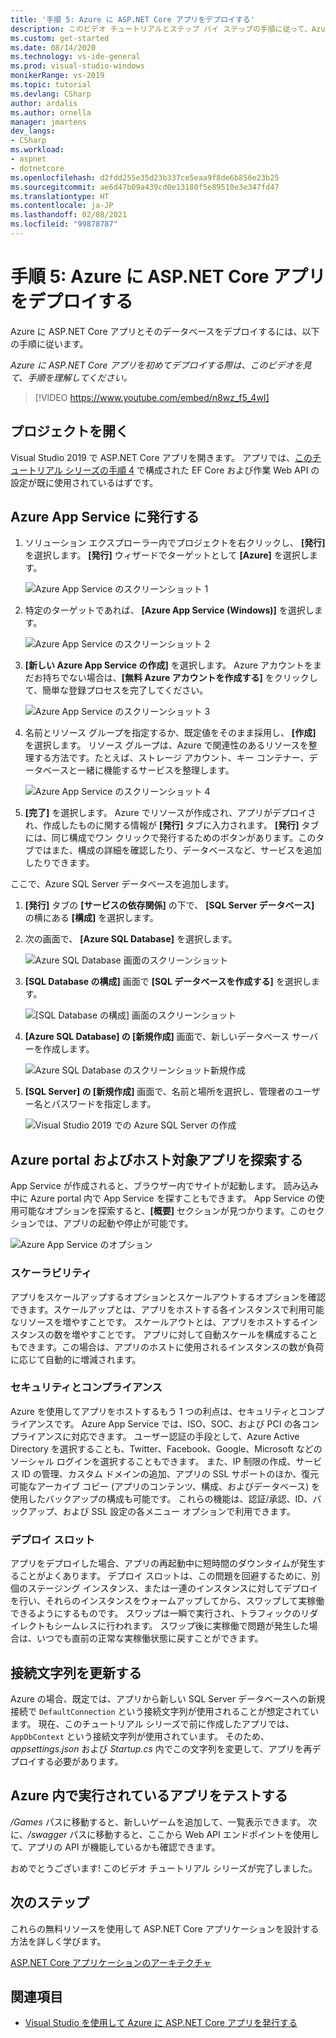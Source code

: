 ```yaml
---
title: '手順 5: Azure に ASP.NET Core アプリをデプロイする'
description: このビデオ チュートリアルとステップ バイ ステップの手順に従って、Azure に ASP.NET Core Web アプリをデプロイします。
ms.custom: get-started
ms.date: 08/14/2020
ms.technology: vs-ide-general
ms.prod: visual-studio-windows
monikerRange: vs-2019
ms.topic: tutorial
ms.devlang: CSharp
author: ardalis
ms.author: ornella
manager: jmartens
dev_langs:
- CSharp
ms.workload:
- aspnet
- dotnetcore
ms.openlocfilehash: d2fdd255e35d23b337ce5eaa9f8de6b856e23b25
ms.sourcegitcommit: ae6d47b09a439cd0e13180f5e89510e3e347fd47
ms.translationtype: HT
ms.contentlocale: ja-JP
ms.lasthandoff: 02/08/2021
ms.locfileid: "99878787"
---
```

# <a name="step-5-deploy-your-aspnet-core-app-to-azure"></a>手順 5: Azure に ASP.NET Core アプリをデプロイする

Azure に ASP.NET Core アプリとそのデータベースをデプロイするには、以下の手順に従います。

_Azure に ASP.NET Core アプリを初めてデプロイする際は、このビデオを見て、手順を理解してください。_

> [!VIDEO https://www.youtube.com/embed/n8wz_f5_4wI]

## <a name="open-your-project"></a>プロジェクトを開く

Visual Studio 2019 で ASP.NET Core アプリを開きます。 アプリでは、[このチュートリアル シリーズの手順 4](tutorial-aspnet-core-ef-step-04.md) で構成された EF Core および作業 Web API の設定が既に使用されているはずです。

## <a name="publish-to-azure-app-service"></a>Azure App Service に発行する

1. ソリューション エクスプローラー内でプロジェクトを右クリックし、 **[発行]** を選択します。 **[発行]** ウィザードでターゲットとして **[Azure]** を選択します。

   ![Azure App Service のスクリーンショット 1](media/vs-2019/app-service-screen-1.png)

1. 特定のターゲットであれば、 **[Azure App Service (Windows)]** を選択します。

   ![Azure App Service のスクリーンショット 2](media/vs-2019/app-service-screen-2.png)

1. **[新しい Azure App Service の作成]** を選択します。 Azure アカウントをまだお持ちでない場合は、**[無料 Azure アカウントを作成する]** をクリックして、簡単な登録プロセスを完了してください。

   ![Azure App Service のスクリーンショット 3](media/vs-2019/app-service-screen-3.png)

1. 名前とリソース グループを指定するか、既定値をそのまま採用し、 **[作成]** を選択します。 リソース グループは、Azure で関連性のあるリソースを整理する方法です。たとえば、ストレージ アカウント、キー コンテナー、データベースと一緒に機能するサービスを整理します。

   ![Azure App Service のスクリーンショット 4](media/vs-2019/app-service-screen-4.png)

1. **[完了]** を選択します。 Azure でリソースが作成され、アプリがデプロイされ、作成したものに関する情報が **[発行]** タブに入力されます。 **[発行]** タブには、同じ構成でワン クリックで発行するためのボタンがあります。このタブではまた、構成の詳細を確認したり、データベースなど、サービスを追加したりできます。

ここで、Azure SQL Server データベースを追加します。

1. **[発行]** タブの **[サービスの依存関係]** の下で、 **[SQL Server データベース]** の横にある **[構成]** を選択します。

1. 次の画面で、 **[Azure SQL Database]** を選択します。

   ![Azure SQL Database 画面のスクリーンショット](media/vs-2019/app-service-azure-sql-db.png)

1. **[SQL Database の構成]** 画面で **[SQL データベースを作成する]** を選択します。

   ![[SQL Database の構成] 画面のスクリーンショット](media/vs-2019/app-service-azure-sql-db-2.png)

1. **[Azure SQL Database] の [新規作成]** 画面で、新しいデータベース サーバーを作成します。

   ![Azure SQL Database のスクリーンショット新規作成](media/vs-2019/app-service-azure-sql-db-3.png)

1. **[SQL Server] の [新規作成]** 画面で、名前と場所を選択し、管理者のユーザー名とパスワードを指定します。

   ![Visual Studio 2019 での Azure SQL Server の作成](media/vs-2019/app-service-azure-sql-db-overlayed.png)

## <a name="exploring-the-azure-portal-and-your-hosted-app"></a>Azure portal およびホスト対象アプリを探索する

App Service が作成されると、ブラウザー内でサイトが起動します。 読み込み中に Azure portal 内で App Service を探すこともできます。 App Service の使用可能なオプションを探索すると、**[概要]** セクションが見つかります。このセクションでは、アプリの起動や停止が可能です。

![Azure App Service のオプション](media/vs-2019/vs2019-azure-app-service-menu-options.png)

### <a name="scalability"></a>スケーラビリティ

アプリをスケールアップするオプションとスケールアウトするオプションを確認できます。スケールアップとは、アプリをホストする各インスタンスで利用可能なリソースを増やすことです。 スケールアウトとは、アプリをホストするインスタンスの数を増やすことです。 アプリに対して自動スケールを構成することもできます。この場合は、アプリのホストに使用されるインスタンスの数が負荷に応じて自動的に増減されます。

### <a name="security-and-compliance"></a>セキュリティとコンプライアンス

Azure を使用してアプリをホストするもう 1 つの利点は、セキュリティとコンプライアンスです。 Azure App Service では、ISO、SOC、および PCI の各コンプライアンスに対応できます。 ユーザー認証の手段として、Azure Active Directory を選択することも、Twitter、Facebook、Google、Microsoft などのソーシャル ログインを選択することもできます。 また、IP 制限の作成、サービス ID の管理、カスタム ドメインの追加、アプリの SSL サポートのほか、復元可能なアーカイブ コピー (アプリのコンテンツ、構成、およびデータベース) を使用したバックアップの構成も可能です。 これらの機能は、認証/承認、ID、バックアップ、および SSL 設定の各メニュー オプションで利用できます。

### <a name="deployment-slots"></a>デプロイ スロット

アプリをデプロイした場合、アプリの再起動中に短時間のダウンタイムが発生することがよくあります。 デプロイ スロットは、この問題を回避するために、別個のステージング インスタンス、または一連のインスタンスに対してデプロイを行い、それらのインスタンスをウォームアップしてから、スワップして実稼働できるようにするものです。 スワップは一瞬で実行され、トラフィックのリダイレクトもシームレスに行われます。 スワップ後に実稼働で問題が発生した場合は、いつでも直前の正常な実稼働状態に戻すことができます。

## <a name="update-connection-string"></a>接続文字列を更新する

Azure の場合、既定では、アプリから新しい SQL Server データベースへの新規接続で `DefaultConnection` という接続文字列が使用されることが想定されています。 現在、このチュートリアル シリーズで前に作成したアプリでは、`AppDbContext` という接続文字列が使用されています。 そのため、*appsettings.json* および *Startup.cs* 内でこの文字列を変更して、アプリを再デプロイする必要があります。

## <a name="test-the-app-running-in-azure"></a>Azure 内で実行されているアプリをテストする

*/Games* パスに移動すると、新しいゲームを追加して、一覧表示できます。 次に、*/swagger* パスに移動すると、ここから Web API エンドポイントを使用して、アプリの API が機能しているかも確認できます。

おめでとうございます! このビデオ チュートリアル シリーズが完了しました。

## <a name="next-steps"></a>次のステップ

これらの無料リソースを使用して ASP.NET Core アプリケーションを設計する方法を詳しく学びます。

[ASP.NET Core アプリケーションのアーキテクチャ](https://dotnet.microsoft.com/learn/web/aspnet-architecture)

## <a name="see-also"></a>関連項目

- [Visual Studio を使用して Azure に ASP.NET Core アプリを発行する](/aspnet/core/tutorials/publish-to-azure-webapp-using-vs?view=aspnetcore-2.2&preserve-view=true)